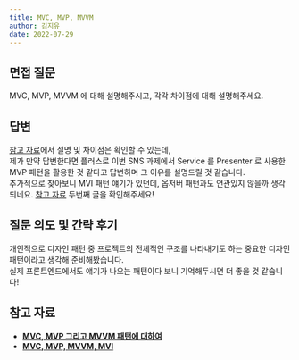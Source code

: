 ```yaml
---
title: MVC, MVP, MVVM
author: 김지유
date: 2022-07-29
---
```


## 면접 질문
MVC, MVP, MVVM 에 대해 설명해주시고, 각각 차이점에 대해 설명해주세요.

## 답변
[참고 자료](#참고-자료)에서 설명 및 차이점은 확인할 수 있는데,  
제가 만약 답변한다면 플러스로 이번 SNS 과제에서 Service 를 Presenter 로 사용한 MVP 패턴을 활용한 것 같다고 답변하며 그 이유를 설명드릴 것 같습니다.  
추가적으로 찾아보니 MVI 패턴 얘기가 있던데, 옵저버 패턴과도 연관있지 않을까 생각되네요. [참고 자료](#참고-자료) 두번째 글을 확인해주세요!  

## 질문 의도 및 간략 후기
개인적으로 디자인 패턴 중 프로젝트의 전체적인 구조를 나타내기도 하는 중요한 디자인 패턴이라고 생각해 준비해봤습니다.  
실제 프론트엔드에서도 얘기가 나오는 패턴이다 보니 기억해두시면 더 좋을 것 같습니다!
  
## 참고 자료
- ****[MVC, MVP 그리고 MVVM 패턴에 대하여](https://devowen.com/457)****
- ****[MVC, MVP, MVVM, MVI](https://brunch.co.kr/@oemilk/113)****
